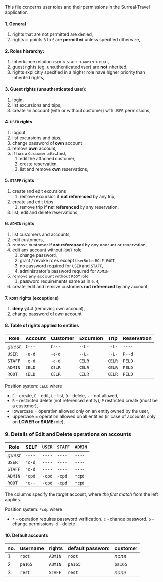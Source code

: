 This file concerns user roles and their permissions in the Surreal-Travel application.

#### 1. General
  1. rights that are not permitted are denied,
  2. rights in points ```3``` to ```6``` are **permitted** unless specified otherwise,

#### 2. Roles hierarchy:
  1. inheritance relation ```USER``` < ```STAFF``` < ```ADMIN``` < ```ROOT```,
  2. guest rights (eg. unauthenticated user) are **not** inherited,
  3. rights explicitly specified in a higher role have higher priority than inherited rights,

#### 3. Guest rights (unauthenticated user):
  1. login,
  2. list excursions and trips,
  3. create an account (with or without customer) with ```USER``` permissions,

#### 4. ```USER``` rights
  1. logout,
  2. list excursions and trips,
  3. change password of **own** account,
  4. remove **own** account,
  5. if has a ```Customer``` attached,
     1. edit the attached customer,
     2. create reservation,
     3. list and remove **own** reservations,

#### 5. ```STAFF``` rights
  1. create and edit excursions
     1. remove excursion if **not referenced** by any trip,
  2. create and edit trips
     1. remove trip if **not referenced** by any reservation,
  3. list, edit and delete reservations,

#### 6. ```ADMIN``` rights
  1. list customers and accounts,
  2. edit customers,
  3. remove customer if **not referenced** by any account or reservation,
  4. edit any account without ```ROOT``` role
     1. change password,
     2. grant / revoke roles except ```UserRole.ROLE_ROOT```,
     3. no password required for ```USER``` and ```STAFF```,
     4. administrator's password required for ```ADMIN```
  5. remove any account without ```ROOT``` role
     1. password requirements same as in ```6.4```,
  6. create, edit and remove customers **not referenced** by any account,

#### 7. ```ROOT``` rights (exceptions)
  1. **deny** §*4.4* (removing own account),
  2. change password of *own* account

#### 8. Table of rights applied to entities

| Role        | Account    | Customer   | Excursion  | Trip       | Reservation |
|-------------|------------|------------|------------|------------|-------------|
| *guest*     | ```C---``` | ```C---``` | ```--L-``` | ```--L-``` | ```----```  |
| ```USER```  | ```-e-d``` | ```-e-d``` | ```--L-``` | ```--L-``` | ```P--d```  |
| ```STAFF``` | ```-e-d``` | ```-e-d``` | ```CELR``` | ```CELR``` | ```PELD```  |
| ```ADMIN``` | ```CELD``` | ```CELR``` | ```CELR``` | ```CELR``` | ```PELD```  |
| ```ROOT```  | ```CELD``` | ```CELR``` | ```CELR``` | ```CELR``` | ```PELD```  |

Position system: ```CELD``` where
   * ```C``` - create, ```E``` - edit, ```L``` - list, ```D``` - delete, ```-``` - not allowed, 
   * ```R``` - restricted delete (not referenced entity), ```P``` restricted create (must be a customer),
   * lowercase = operation allowed only on an entity owned by the user,
   * uppercase = operation allowed on all entities (in case of accounts only on **LOWER or SAME** role),

###  9.  Details of Edit and Delete operations on accounts

| Role        | **SELF**   | ```USER``` | ```STAFF``` | ```ADMIN``` |
|-------------|------------|------------|-------------|-------------|
| *guest*     | ```----``` | ```----``` | ```----```  | ```----```  |
| ```USER```  | ```*c-d``` | ```----``` | ```----```  | ```----```  |
| ```STAFF``` | ```*c-d``` | ```----``` | ```----```  | ```----```  |
| ```ADMIN``` | ```*cpd``` | ```-cpd``` | ```-cpd```  | ```*cpd```  |
| ```ROOT```  | ```*c--``` | ```-cpd``` | ```-cpd```  | ```*cpd```  |

The columns specify the *target* account, where *the first match* from the left applies.

Position system: ```*cdp``` where
   * ```*``` - operation requires password verification, ```c``` - change password, ```p``` - change permissions, ```d``` - delete

#### 10. Default accounts

| no. | username    | rights      | default password | customer    |
|-----|-------------|-------------|------------------|-------------|
| 1   | ```root```  | ```ADMIN``` | ```root```       | *none*      |
| 2   | ```pa165``` | ```ADMIN``` | ```pa165```      | ```pa165``` |
| 3   | ```rest```  | ```STAFF``` | ```rest```       | *none*      |
